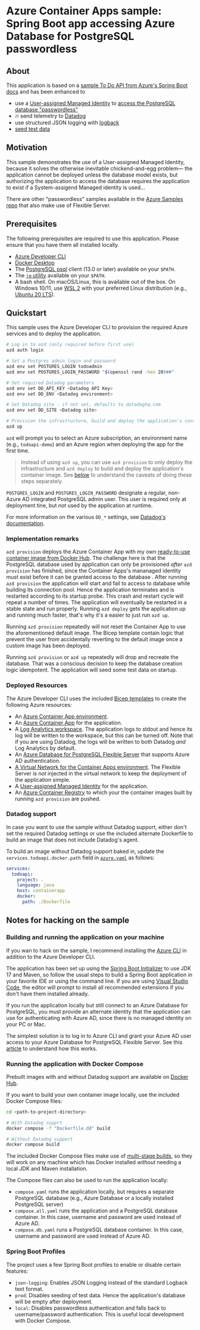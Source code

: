 # Azure Container Apps sample: Spring Boot app accessing Azure Database for PostgreSQL passwordless

## About

This application is based on a [sample To Do API from Azure's Spring Boot docs](https://docs.microsoft.com/en-us/azure/developer/java/spring-framework/configure-spring-data-jpa-with-azure-postgresql) and has been enhanced to

- use a [User-assigned Managed Identity](https://learn.microsoft.com/en-us/azure/active-directory/managed-identities-azure-resources/overview) to [access the PostgreSQL database "passwordless"](https://learn.microsoft.com/en-us/azure/developer/java/spring-framework/migrate-postgresql-to-passwordless-connection)
- 🔥 send telemetry to [Datadog](https://docs.datadoghq.com/serverless/azure_container_apps/?code-lang=java)
- use structured JSON logging with [logback](https://logback.qos.ch)
- [seed test data](#spring-boot-profiles)

## Motivation

This sample demonstrates the use of a User-assigned Managed Identity,
because it solves the otherwise inevitable chickend-and-egg problem&mdash;
the application cannot be deployed unless the database model exists,
but authorizing the application to access the database requires the application
to exist if a System-assigend Managed identity is used...

There are other "passwordless" samples available in the [Azure Samples repo](https://github.com/Azure-Samples/Passwordless-Connections-for-Java-Apps)
that also make use of Flexible Server.

## Prerequisites

The following prerequisites are required to use this application. Please ensure
that you have them all installed locally.

- [Azure Developer CLI](https://learn.microsoft.com/en-us/azure/developer/azure-developer-cli/)
- [Docker Desktop](https://www.docker.com/products/docker-desktop/)
- The [PostgreSQL psql](https://www.postgresql.org/docs/current/app-psql.html) client (13.0 or later) available on your `$PATH`.
- The [`jq` utility](https://jqlang.github.io/jq/) available on your `$PATH`.
- A bash shell. On macOS/Linux, this is available out of the box. On Windows 10/11, use [WSL 2](https://docs.microsoft.com/en-us/windows/wsl/install) with your preferred Linux distribution (e.g., [Ubuntu 20 LTS](https://apps.microsoft.com/store/detail/ubuntu-20046-lts/9MTTCL66CPXJ)).

## Quickstart

This sample uses the Azure Developer CLI to provision the required Azure services and
to deploy the application.

```bash
# Log in to azd (only required before first use)
azd auth login

# Set a Postgres admin login and password
azd env set POSTGRES_LOGIN todoadmin
azd env set POSTGRES_LOGIN_PASSWORD "$(openssl rand -hex 20)##"

# Set required Datadog parameters
azd env set DD_API_KEY <Datadog API Key>
azd env set DD_ENV <Datadog environment>

# Set Datadog site - if not set, defaults to datadoghq.com
azd env set DD_SITE <Datadog site>

# Provision the infrastructure, build and deploy the application's container image
azd up
```

`azd` will prompt you to select an Azure subscription, an environment name (e.g., `todoapi-demo`) and an Azure region when deploying the app for the first time.

> Instead of using `azd up`, you can use `azd provision` to only deploy the infrastructure and
> `azd deploy` to build and deploy the application's container image.
> See [below](#implementation-remarks) to understand the caveats of doing these steps separately.

`POSTGRES_LOGIN` and `POSTGRES_LOGIN_PASSWORD` designate a regular, non-Azure AD integrated PostgreSQL admin user. This user is required only at deployment tine, but _not_ used by the application at runtime.

For more information on the various `DD_*` settings, see [Datadog's documentation](https://docs.datadoghq.com/serverless/azure_container_apps/?code-lang=java#environment-variables).

### Implementation remarks

`azd provision` deploys the Azure Container App with my own [ready-to-use container image from Docker Hub](https://hub.docker.com/repository/docker/joergjo/java-boot-todo/general). The challenge here is that the PostgreSQL database used by application can only be provisioned _after_ `azd provision` has finished, since the Container Apps's mananaged identity must exist before it can be granted access to the database . After running `azd provision` the application will start and fail to access to database while building its connection pool. Hence the application terminates and is restarted according to its startup probe. This
crash and restart cycle will repeat a number of times. The application will eventually be restarted in a stable state and run properly. Running `azd deploy` gets the application up and running much faster, that's why it's a easier to just run `azd up`.

Running `azd provision` repeatedly will not reset the Container App to use the aforementioned default image. The Bicep template contain logic that prevent the user from accidentally reverting to the default image once a custom image has been deployed.

Running `azd provision` or `azd up` repeatedly will drop and recreate the database. That was
a conscious decision to keep the database creation logic idempotent. The application will
seed some test data on startup.

### Deployed Resources

The Azure Developer CLI uses the included [Bicep templates](./infra/) to create the following Azure resources:

- An [Azure Container App environment](https://docs.microsoft.com/en-us/azure/container-apps/environment).
- An [Azure Container App](https://learn.microsoft.com/en-us/azure/container-apps/overview) for the application.
- A [Log Analytics workspace](https://docs.microsoft.com/en-us/azure/container-apps/monitor?tabs=bash). The application logs to stdout and hence its log will be written to the workspace, but this can be turned off. Note that if you are using Datadog, the logs will be written to both Datadog _and_ Log Analytics by default.
- An [Azure Database for PostgreSQL Flexible Server](https://docs.microsoft.com/en-us/azure/postgresql/flexible-server/overview) that supports Azure AD authentication.
- [A Virtual Network for the Container Apps environment](https://docs.microsoft.com/en-us/azure/container-apps/vnet-custom?tabs=bash&pivots=azure-cli). The Flexible Server is _not_ injected in the virtual network to keep the deployment of the application simple.
- A [User-assigned Managed Identity](https://learn.microsoft.com/en-us/azure/active-directory/managed-identities-azure-resources/overview) for the application.
- An [Azure Container Registry](https://learn.microsoft.com/en-us/azure/container-registry/) to which your the container images built by running `azd provision` are pushed.

### Datadog support

In case you want to use the sample without Datadog support, either don't set the required Datadog settings or use the included alternate Dockerfile to build an image that does not include Datadog's agent.

To build an image without Datadog support baked in, update the `services.todoapi.docker.path` field in [`azure.yaml`](azure.yaml) as follows:

```yaml
services:
  todoapi:
    project: .
    language: java
    host: containerapp
    docker:
      path: ./Dockerfile
```

## Notes for hacking on the sample

### Building and running the application on your machine

If you wan to hack on the sample, I recommend installing the [Azure CLI](https://learn.microsoft.com/en-us/cli/azure/install-azure-cli) in addition to the Azure Developer CLI.

The application has been set up using the [Spring Boot Initializer](https://start.spring.io) to use JDK 17 and Maven, so follow the usual steps to build a Spring Boot application in your favorite IDE or using the command line. If you are using [Visual Studio Code](https://code.visualstudio.com/), the editor will prompt to install all recommended extensions if you don't have them installed already.

If you run the application locally but still connect to an Azure Database for PostgreSQL, you must provide an alternate identity that the application can use for authenticating
with Azure AD, since there is no managed identity on your PC or Mac.

The simplest solution is to log in to Azure CLI and grant your Azure AD user access to your Azure Database for PostgreSQL Flexible Server. See this [article](https://learn.microsoft.com/en-us/azure/developer/java/spring-framework/authentication) to understand how this works.

### Running the application with Docker Compose

Prebuilt images with and without Datadog support are available on [Docker Hub](https://hub.docker.com/repository/docker/joergjo/java-boot-todo).

If you want to build your own container image locally, use the included Docker Compose files:

```bash
cd <path-to-project-directory>

# With Datadog supprt
docker compose -f "Dockerfile.dd" build

# Without Datadog support
docker compose build
```

The included Docker Compose files make use of [multi-stage builds](https://docs.docker.com/develop/develop-images/multistage-build/), so they will work on any machine which has Docker installed _without_ needing a local JDK and Maven installation.

The Compose files can also be used to run the application locally:

- `compose.yaml` runs the application locally, but requires a separate PostgreSQL database (e.g., Azure Database or a locally installed PostgreSQL server)
- `compose.all.yaml` runs the application and a PostgreSQL database container. In this case, username and password are used instead of Azure AD.
- `compose.db.yaml` runs a PostgreSQL database container. In this case, username and password are used instead of Azure AD.

### Spring Boot Profiles

The project uses a few Spring Boot profiles to enable or disable certain features:

- `json-logging`: Enables JSON Logging instead of the standard Logback text format.
- `prod`: Disables seeding of test data. Hence the application's database will be empty after deployment.
- `local`: Disables passwordless authentication and falls back to username/password authentication. This is useful local development with Docker Compose.
